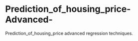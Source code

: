 # Prediction_of_housing_price-Advanced-
Prediction_of_housing_price advanced regression techniques.
